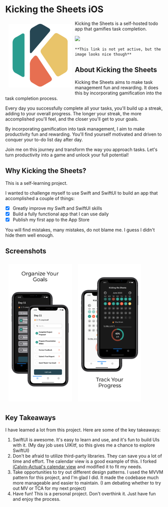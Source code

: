 # Kicking the Sheets iOS

<img src="readme/logo.png" align="left" width="200" hspace="10" vspace="10">

Kicking the Sheets is a self-hosted todo app that gamifies task completion.   

<p align="left">
	<a href="https://github.com/aking618/Kick-the-Sheets">
		<img src="https://linkmaker.itunes.apple.com/assets/shared/badges/en-gb/appstore-lrg.svg"/>
	</a>
    
    **This link is not yet active, but the image looks nice though**
</p>


## About Kicking the Sheets

Kicking the Sheets aims to make task management fun and rewarding. It does this by incorporating gamification into the task completion process.

Every day you successfully complete all your tasks, you'll build up a streak, adding to your overall progress. The longer your streak, the more accomplished you'll feel, and the closer you'll get to your goals.

By incorporating gamification into task management, I aim to make productivity fun and rewarding. You'll find yourself motivated and driven to conquer your to-do list day after day.

Join me on this journey and transform the way you approach tasks. Let's turn productivity into a game and unlock your full potential!


## Why Kicking the Sheets?

This is a self-learning project.

I wanted to challenge myself to use Swift and SwiftUI to build an app that accomplished a couple of things:

- [x] Greatly improve my Swift and SwiftUI skills
- [x] Build a fully functional app that I can use daily
- [x] Publish my first app to the App Store

You will find mistakes, many mistakes, do not blame me. I guess I didn't hide them well enough.


## Screenshots
[<img src="readme/day.png" align="left" width="200" hspace="10" vspace="10">](readme/day.png)
[<img src="readme/calendar.png" align="center" width="200" hspace="10" vspace="10">](readme/calendar.png)

## Key Takeaways

I have learned a lot from this project. Here are some of the key takeaways:

1. SwiftUI is awesome. It's easy to learn and use, and it's fun to build UIs with it. (My day job uses UIKitf, so this gives me a chance to explore SwiftUI)
2. Don't be afraid to utilize third-party libraries. They can save you a lot of time and effort. The calendar view is a good example of this. I forked [iCalvin-Actual's calendar view](https://github.com/iCalvin-Actual/Selectable-Calendar-View) and modified it to fit my needs.
3. Take opportunities to try out different design patterns. I used the MVVM pattern for this project, and I'm glad I did. It made the codebase much more manageable and easier to maintain. (I am debating whether to try out MV or TCA for my next project)
4. Have fun! This is a personal project. Don't overthink it. Just have fun and enjoy the process.